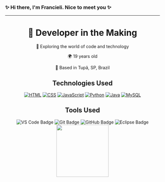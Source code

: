 ### ✨ Hi there, I'm Francieli. Nice to meet you ✨
<hr>

<div align="center">
  <h1>🚀 Developer in the Making</h1>
  <p>🎉 Exploring the world of code and technology</p>
  <p>🌍 19 years old</p>
  <p>📍 Based in Tupã, SP, Brazil</p>
</div>

<h2 align="center">Technologies Used</h2>

<div align="center">
  <a href="https://www.w3.org/html/" target="_blank"><img alt="HTML" src="https://img.shields.io/badge/-HTML-orange?style=flat&logo=html5"></a>
  <a href="https://www.w3.org/Style/CSS/" target="_blank"><img alt="CSS" src="https://img.shields.io/badge/-CSS-blue?style=flat&logo=css3"></a>
  <a href="https://www.javascript.com/" target="_blank"><img alt="JavaScript" src="https://img.shields.io/badge/-JavaScript-yellow?style=flat&logo=javascript"></a>
  <a href="https://www.python.org/" target="_blank"><img alt="Python" src="https://img.shields.io/badge/-Python-green?style=flat&logo=python"></a>
  <a href="https://www.java.com/" target="_blank"><img alt="Java" src="https://img.shields.io/badge/-Java-red?style=flat&logo=java"></a>
  <a href="https://www.mysql.com/" target="_blank"><img alt="MySQL" src="https://img.shields.io/badge/-MySQL-blue?style=flat&logo=mysql"></a>
</div>

<h2 align="center">Tools Used</h2>

<div align="center">
  <img alt="VS Code Badge" src="https://img.shields.io/badge/VS_Code-007ACC?style=flat&logo=visual-studio-code&logoColor=white">
  <img alt="Git Badge" src="https://img.shields.io/badge/Git-F05032?style=flat&logo=git&logoColor=white">
  <img alt="GitHub Badge" src="https://img.shields.io/badge/GitHub-100000?style=flat&logo=github&logoColor=white">
  <img alt="Eclipse Badge" src="https://img.shields.io/badge/Eclipse-2C2255?style=flat&logo=eclipse-ide&logoColor=white">
</div>

<div align="center">
  <a href="https://github.com/FrancieliMrtns">
    <img height="170em" src="https://github-readme-stats.vercel.app/api/top-langs/?username=FrancieliMrtns&layout=compact&langs_count=6&theme=dark"/>
  </a>
</div>




